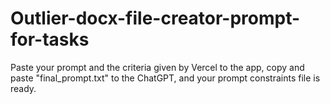 # Outlier-docx-file-creator-prompt-for-tasks
Paste your prompt and the criteria given by Vercel to the app, copy and paste "final_prompt.txt" to the ChatGPT, and your prompt constraints file is ready.

